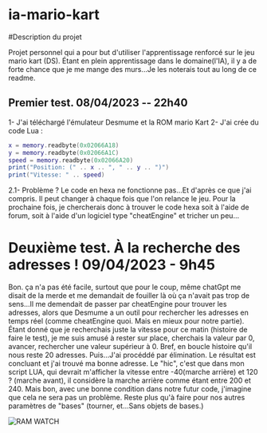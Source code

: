 # ia-mario-kart

#Description du projet 

Projet personnel qui a pour but d'utiliser l'apprentissage renforcé sur le jeu mario kart (DS). Étant en plein 
apprentissage dans le domaine(l'IA), il y a de forte chance que je me mange des murs...Je les noterais tout au 
long de ce readme.

## Premier test. 08/04/2023 -- 22h40

1- J'ai téléchargé l'émulateur Desmume et la ROM mario Kart 
2- J'ai crée du code Lua : 
```lua
x = memory.readbyte(0x02066A18)
y = memory.readbyte(0x02066A1C)
speed = memory.readbyte(0x02066A20)
print("Position: (" .. x .. ", " .. y .. ")")
print("Vitesse: " .. speed)
```
2.1- Problème ? Le code en hexa ne fonctionne pas...Et d'après ce que j'ai compris. Il peut changer à chaque fois que l'on relance le jeu. Pour la prochaine fois, je chercherais donc à trouver le code hexa soit à l'aide de forum, soit à l'aide d'un logiciel type "cheatEngine" et tricher un peu...

# Deuxième test. À la recherche des adresses ! 09/04/2023 - 9h45

Bon. ça n'a pas été facile, surtout que pour le coup, même chatGpt me disait de la merde et me demandait de fouiller là où ça n'avait pas trop de sens...Il me demendait de passer par cheatEngine pour trouver les adresses, alors que Desmume a un outil pour rechercher les adresses en temps réel (comme cheatEngine quoi. Mais en mieux pour notre partie). Étant donné que je recherchais juste la vitesse pour ce matin (histoire de faire le test), je me suis amusé à rester sur place, cherchais la valeur par 0, avancer, rechercher une valeur supérieur à 0. Bref, en boucle histoire qu'il nous reste 20 adresses. Puis...J'ai procéddé par élimination. Le résultat est concluant et j'ai trouvé ma bonne adresse. Le "hic", c'est que dans mon script LUA, qui devrait m'afficher la vitesse entre -40(marche arrière) et 120 ? (marche avant), il considère la marche arrière comme étant entre 200 et 240. Mais bon, avec une bonne condition dans notre futur code, j'imagine que cela ne sera pas un problème. Reste plus qu'à faire pour nos autres paramètres de "bases" (tourner, et...Sans objets de bases.)


![RAM WATCH](https://user-images.githubusercontent.com/68385783/230762836-9716b773-988e-44a3-917d-85f460431ad2.png)


